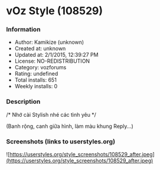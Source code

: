 # vOz Style (108529)

### Information
- Author: Kamikize (unknown)
- Created at: unknown
- Updated at: 2/1/2015, 12:39:27 PM
- License: NO-REDISTRIBUTION
- Category: vozforums
- Rating: undefined
- Total installs: 651
- Weekly installs: 0


### Description
/* Nhớ cài Stylish nhé các tình yêu */

(Banh rộng, canh giữa hình, làm màu khung Reply...)


### Screenshots (links to userstyles.org)
![https://userstyles.org/style_screenshots/108529_after.jpeg](https://userstyles.org/style_screenshots/108529_after.jpeg)


